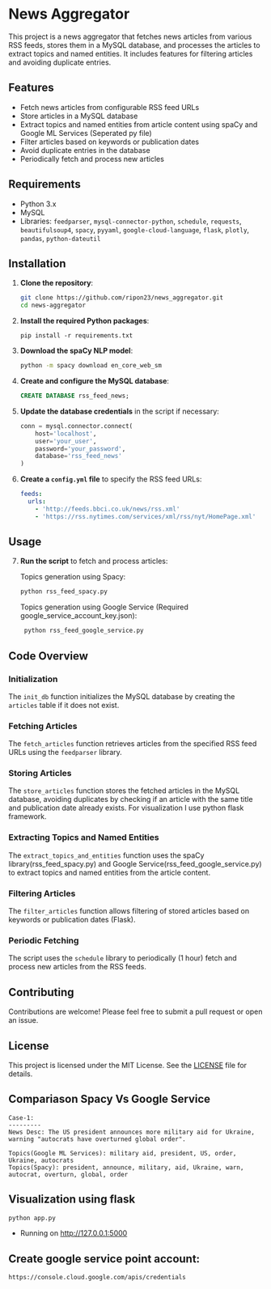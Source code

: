 # News Aggregator

This project is a news aggregator that fetches news articles from various RSS feeds, stores them in a MySQL database, and processes the articles to extract topics and named entities. It includes features for filtering articles and avoiding duplicate entries.

## Features

- Fetch news articles from configurable RSS feed URLs
- Store articles in a MySQL database
- Extract topics and named entities from article content using spaCy and Google ML Services (Seperated py file)
- Filter articles based on keywords or publication dates
- Avoid duplicate entries in the database
- Periodically fetch and process new articles

## Requirements

- Python 3.x
- MySQL
- Libraries: `feedparser`, `mysql-connector-python`, `schedule`, `requests`, `beautifulsoup4`, `spacy`, `pyyaml`, `google-cloud-language`, `flask`, `plotly`, `pandas`, `python-dateutil`

## Installation

1. **Clone the repository**:
    ```sh
    git clone https://github.com/ripon23/news_aggregator.git
    cd news-aggregator
    ```

2. **Install the required Python packages**:
    ```
    pip install -r requirements.txt
    ```
3. **Download the spaCy NLP model**:
    ```sh
    python -m spacy download en_core_web_sm
    ```

4. **Create and configure the MySQL database**:
    ```sql
    CREATE DATABASE rss_feed_news;
    ```

5. **Update the database credentials** in the script if necessary:
    ```python
    conn = mysql.connector.connect(
        host='localhost',
        user='your_user',
        password='your_password',
        database='rss_feed_news'
    )
    ```

6. **Create a `config.yml` file** to specify the RSS feed URLs:
    ```yaml
    feeds:
      urls:
        - 'http://feeds.bbci.co.uk/news/rss.xml'
        - 'https://rss.nytimes.com/services/xml/rss/nyt/HomePage.xml'
    ```

## Usage


7. **Run the script** to fetch and process articles:

    Topics generation using Spacy:

    ```sh
    python rss_feed_spacy.py
    ```

    Topics generation using Google Service (Required google_service_account_key.json):
   
   ```sh
    python rss_feed_google_service.py
    ```


## Code Overview

### Initialization

The `init_db` function initializes the MySQL database by creating the `articles` table if it does not exist.

### Fetching Articles

The `fetch_articles` function retrieves articles from the specified RSS feed URLs using the `feedparser` library.

### Storing Articles

The `store_articles` function stores the fetched articles in the MySQL database, avoiding duplicates by checking if an article with the same title and publication date already exists. For visualization I use python flask framework.

### Extracting Topics and Named Entities

The `extract_topics_and_entities` function uses the spaCy library(rss_feed_spacy.py) and Google Service(rss_feed_google_service.py) to extract topics and named entities from the article content.

### Filtering Articles

The `filter_articles` function allows filtering of stored articles based on keywords or publication dates (Flask).

### Periodic Fetching

The script uses the `schedule` library to periodically (1 hour) fetch and process new articles from the RSS feeds.

## Contributing

Contributions are welcome! Please feel free to submit a pull request or open an issue.

## License

This project is licensed under the MIT License. See the [LICENSE](LICENSE) file for details.

## Compariason Spacy Vs Google Service
    Case-1: 
    ---------
    News Desc: The US president announces more military aid for Ukraine, warning "autocrats have overturned global order".

    Topics(Google ML Services): military aid, president, US, order, Ukraine, autocrats
    Topics(Spacy): president, announce, military, aid, Ukraine, warn, autocrat, overturn, global, order

## Visualization using flask

   ```sh
   python app.py
   ```

* Running on http://127.0.0.1:5000

## Create google service point account: 
    https://console.cloud.google.com/apis/credentials